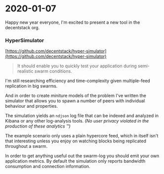 # 2020-01-07

Happy new year everyone, I'm excited to present a new tool in the decentstack org.

### **HyperSimulator**
[https://github.com/decentstack/hyper-simulator](https://github.com/decentstack/hyper-simulator)

> It should enable you to quickly test your application during semi-realistic swarm conditions.

I'm still researching efficiency and time-complexity given multiple-feed replication in big swarms.

And in order to create miniture models of the problem I've written the simulator
that allows you to spawn a number of peers with individual behaviour and properties.

The simulation yields an `ndjson` log file that can be indexed and analyzed in Kibana or any other log-analysis tools.
_(No user privacy violated in the production of these analytics :tm:)_

The example scenario only uses a plain hypercore feed, which in itself isn't that interesting unless you enjoy on watching blocks being replicated throughout a swarm.

In order to get anything useful out the swarm-log you should emit your own application metrics.
By default the simulation only reports bandwidth consumption and connection information.

